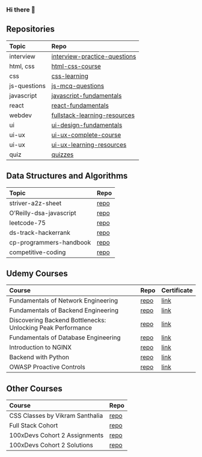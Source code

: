 ### Hi there 👋

<!--
**tanmayi-dev/tanmayi-dev** is a ✨ _special_ ✨ repository because its `README.md` (this file) appears on your GitHub profile.

Here are some ideas to get you started:

- 🔭 I’m currently working on ...
- 🌱 I’m currently learning ...
- 👯 I’m looking to collaborate on ...
- 🤔 I’m looking for help with ...
- 💬 Ask me about ...
- 📫 How to reach me: ...
- 😄 Pronouns: ...
- ⚡ Fun fact: ...
-->

## Repositories

|  Topic | Repo  |   
|:------|:-----|
| interview | [interview-practice-questions](https://github.com/tanmayi-dev/interview-practice-questions) |
| html, css  | [html-css-course](https://github.com/tanmayi-dev/html-css-course)  |
| css | [css-learning](https://github.com/tanmayi-dev/css-learning)  |
| js-questions | [js-mcq-questions](https://github.com/tanmayi-dev/javascript-questions) |
| javascript | [javascript-fundamentals](https://github.com/tanmayi-dev/javascript-fundamentals) |
| react | [react-fundamentals](https://github.com/tanmayi-dev/react-fundamentals) |
| webdev | [fullstack-learning-resources](https://github.com/tanmayi-dev/fullstack-learning-resources) |
| ui | [ui-design-fundamentals](https://github.com/tanmayi-dev/ui-design-fundamentals) |
| ui-ux | [ui-ux-complete-course](https://github.com/tanmayi-dev/ui-ux-design-complete-course)  |
| ui-ux | [ui-ux-learning-resources](https://github.com/tanmayi-dev/ui-ux-design-learning-resources)  |
| quiz  | [quizzes](https://github.com/tanmayi-dev/quizzes) |


## Data Structures and Algorithms

|  Topic | Repo  |   
|:------|:-----|
| striver-a2z-sheet  | [repo](https://github.com/tanmayi-dev/striver-a2z-dsa-course-sheet)  |
| O’Reilly-dsa-javascript | [repo](https://github.com/tanmayi-dev/data-structures-and-algorithms-with-javascript) |
| leetcode-75 | [repo](https://github.com/tanmayi-dev/leetcode-75) |
| ds-track-hackerrank | [repo](https://github.com/tanmayi-dev/data-structures-track-hackerrank)  |
| cp-programmers-handbook | [repo](https://github.com/tanmayi-dev/competitive-programmers-handbook) |
| competitive-coding | [repo](https://github.com/tanmayi-dev/competitive-coding) |

## Udemy Courses
|  Course | Repo  | Certificate |   
|:------|:-----|:-----|
| Fundamentals of Network Engineering | [repo]()  | [link]() |
| Fundamentals of Backend Engineering | [repo]()  | [link]() |
| Discovering Backend Bottlenecks: Unlocking Peak Performance | [repo]()  | [link]() |
| Fundamentals of Database Engineering | [repo]()  | [link]() |
| Introduction to NGINX | [repo]()  | [link]() |
| Backend with Python | [repo]()  | [link]() |
| OWASP Proactive Controls | [repo](https://github.com/tanmayi-dev/owasp-proactive-controls-2016) | [link]() |

## Other Courses

|  Course | Repo  |
|:------|:-----|
| CSS Classes by Vikram Santhalia | [repo](https://github.com/tanmayi-dev/css-learning)  | 
| Full Stack Cohort | [repo](https://github.com/tanmayi-dev/full-stack-cohort)  | 
| 100xDevs Cohort 2 Assignments | [repo](https://github.com/tanmayi-dev/100xdevs-cohort-2-assignments)  | 
| 100xDevs Cohort 2 Solutions | [repo](https://github.com/tanmayi-dev/100xdevs-cohort-2-assignments)  | 

<!---

## Private Repos
|  Topic | Repo  |   
|:------:|:-----:|
| links  | [links-dump](https://github.com/tanmayi-dev/links-dump) |
| my-links | [my-links](https://github.com/tanmayi-dev/my-links) |
| resources | [personal-resources](https://github.com/tanmayi-dev/personal-resources) |
| project-ideas | [ideas-and-plans](https://github.com/tanmayi-dev/ideas-plans-todos-references) |
| s1-learning | [sentinelone-learning](https://github.com/tanmayi-dev/sentinelone-learning)  |
| react | [namaste-react-cloned](https://github.com/tanmayi-dev/namaste-react-course) |

-->
